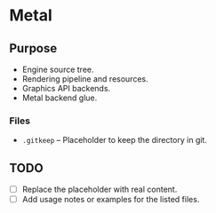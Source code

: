 # Metal

## Purpose
- Engine source tree.
- Rendering pipeline and resources.
- Graphics API backends.
- Metal backend glue.

### Files
- `.gitkeep` – Placeholder to keep the directory in git.

## TODO
- [ ] Replace the placeholder with real content.
- [ ] Add usage notes or examples for the listed files.
